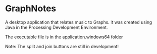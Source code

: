 # GraphNotes
A desktop application that relates music to Graphs. It was created using Java in the Processing Development Environment.

The executable file is in the application.windows64 folder

Note: The split and join buttons are still in development!
